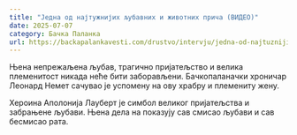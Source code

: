 ```yaml
---
title: "Једна од најтужнијих љубавних и животних прича (ВИДЕО)"
date: 2025-07-07
category: Бачка Паланка
url: https://backapalankavesti.com/drustvo/intervju/jedna-od-najtuznijih-ljubavnih-i-zivotnih-prica-video/
---
```


Њена непрежаљена љубав, трагично пријатељство и велика племенитост никада неће бити заборављени. Бачкопаланачки хроничар Леонард Немет сачувао је успомену на ову храбру и племениту жену.

Хероина Аполонија Лауберт је симбол великог пријатељства и забрањене љубави. Њена дела на показују сав смисао љубави и сав бесмисао рата.
